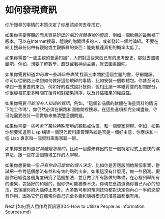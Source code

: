 # 如何發現資訊
[//]: # (Version:1.0.0)
你所搜尋的事情的本質決定了你應該如何去尋找它。

如果你需要客觀的而且容易辨認的*關於具體事物*的資訊，例如一個軟體的最新補丁版本，可以在Internet搜尋，禮貌的詢問很多的人，或者發起一個討論組。不要在網上搜尋任何帶有觀點或主觀解釋的東西：能夠抵達真相的概率太低了。

如果你需要“一些主觀的普遍知識”，人們對這些東西已有的思考歷史，那就去圖書館吧。例如，想要了解數學，蘑菇或著神祕主義，就去圖書館吧。

如果你需要知道*如何做一些瑣碎的事情*,找兩三本關於這個主題的書，仔細閱讀。你可以從網路上學到如何做好這些瑣碎的事情，比如安裝一個軟體包。你甚至可以學到一些重要的東西，例如好的程式設計技術，但相比讀一本紙質書的相關部分，你很容易花更多時間在搜尋和對結果排序，以及評估結果的權威性。

如果你需要*可能沒有人知道的資訊*，例如，“這個新品牌的軟體在海量資料的情況下能工作嗎”，你仍然必須在網路和圖書館裡搜尋。在這些選項都完全竭盡後，你可能需要設計一個實驗來搞清楚這個問題。

如果你需要一些考慮了某些特殊環境的觀點或估值，和一個專家聊聊。例如，如果你想要知道用 Lisp 構建一個現代資料庫管理系統是否是一個好主意，你應該和一個 Lisp 專家和一個資料庫專家聊一聊。

如果你想要知道*它具體是怎樣的*，比如一個還未釋出的在一個特定程式上更快的演算法，跟一些在這個領域工作的人聊聊。

如果你想要做一個*只有你自己能做的個人決定*，比如你是否應該開始某個事業，嘗試把一些對這個想法有益和有害的點列出來。如果這沒有什麼用，做一些預測。假設你已經從各個角度研究了這個想法，並且做了所有該做的準備，在心裡列舉所有的後果，包括好的和壞的，但你仍可能猶豫不決。你現在應該遵循你自己內心的想法，然後讓你的大腦停止思考。大多數可用的預測技術都對決定你內心一半的慾望有作用，因為它們在體現你自己完全多義和隨機模式的潛意識都很有用。

Next [如何將人們作為資訊源](04-How to Utilize People as Information Sources.md)
